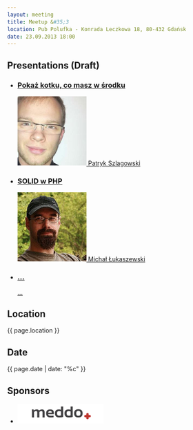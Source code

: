 ```yaml
---
layout: meeting
title: Meetup &#35;3
location: Pub Polufka - Konrada Leczkowa 18, 80-432 Gdańsk
date: 23.09.2013 18:00
---
```

## Presentations (Draft)

<ul class="presentations">
    <li>
        <a href="#">
            <h3 class="title">Pokaż kotku, co masz w środku</h3>
            <span class="info"><img src="/media/3/speaker-ps.png"> Patryk Szlagowski</span>
        </a>
    </li>
    <li>
        <a href="#">
            <h3 class="title">SOLID w PHP</h3>
            <span class="info"><img src="/media/3/speaker-ml.png"> Michał Łukaszewski</span>
        </a>
    </li>
    <li>
        <a href="#">
            <h3 class="title">...</h3>
            <span class="info"> ...</span>
        </a>
    </li>
</ul>

## Location

{{ page.location }}

## Date

{{ page.date | date: "%c" }}

## Sponsors

<ul class="sponsors">
    <li><a href="http://www.meddo.pl"><img src="/media/3/sponsor-meddo.png" alt="meddo"></a></li>
</ul>
